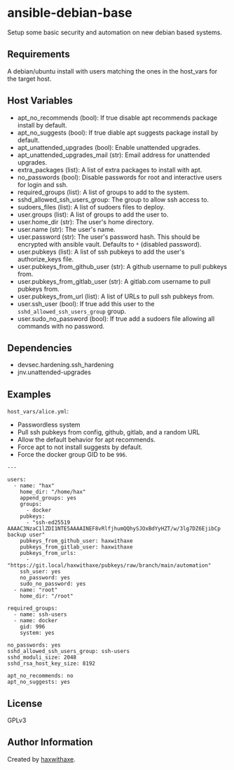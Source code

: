 ansible-debian-base
===================

Setup some basic security and automation on new debian based systems.


Requirements
------------

A debian/ubuntu install with users matching the ones in the host_vars for the target host.


Host Variables
--------------

- apt_no_recommends (bool): If true disable apt recommends package install by default.
- apt_no_suggests (bool): If true diable apt suggests package install by default.
- apt_unattended_upgrades (bool): Enable unattended upgrades.
- apt_unattended_upgrades_mail (str): Email address for unattended upgrades.
- extra_packages (list): A list of extra packages to install with apt.
- no_passwords (bool): Disable passwords for root and interactive users for login and ssh.
- required_groups (list): A list of groups to add to the system.
- sshd_allowed_ssh_users_group: The group to allow ssh access to.
- sudoers_files (list): A list of sudoers files to deploy.
- user.groups (list): A list of groups to add the user to.
- user.home_dir (str): The user's home directory. 
- user.name (str): The user's name.
- user.password (str): The user's password hash. This should be encrypted with ansible vault. Defaults to `*` (disabled password).
- user.pubkeys (list): A list of ssh pubkeys to add the user's authorize_keys file.
- user.pubkeys_from_github_user (str): A github username to pull pubkeys from.
- user.pubkeys_from_gitlab_user (str): A gitlab.com username to pull pubkeys from.
- user.pubkeys_from_url (list): A list of URLs to pull ssh pubkeys from.
- user.ssh_user (bool): If true add this user to the `sshd_allowed_ssh_users_group` group.
- user.sudo_no_password (bool): If true add a sudoers file allowing all commands with no password.


Dependencies
------------

- devsec.hardening.ssh_hardening
- jnv.unattended-upgrades


Examples
--------

`host_vars/alice.yml`:
- Passwordless system
- Pull ssh pubkeys from config, github, gitlab, and a random URL
- Allow the default behavior for apt recommends.
- Force apt to not install suggests by default.
- Force the docker group GID to be ``996``.

```
---

users:
  - name: "hax"
    home_dir: "/home/hax"
    append_groups: yes
	groups:
	  - docker
    pubkeys:
      - "ssh-ed25519 AAAAC3NzaC1lZDI1NTE5AAAAINEF8vRlfjhumQQhySJOxBdYyHZT/w/3lg7DZ6EjibCp backup user"
    pubkeys_from_github_user: haxwithaxe
    pubkeys_from_gitlab_user: haxwithaxe
    pubkeys_from_urls:
      - "https://git.local/haxwithaxe/pubkeys/raw/branch/main/automation"
    ssh_user: yes
    no_password: yes
    sudo_no_password: yes
  - name: "root"
    home_dir: "/root"

required_groups:
  - name: ssh-users
  - name: docker
    gid: 996
    system: yes

no_passwords: yes
sshd_allowed_ssh_users_group: ssh-users
sshd_moduli_size: 2048
sshd_rsa_host_key_size: 8192

apt_no_recommends: no
apt_no_suggests: yes

```


License
-------

GPLv3


Author Information
------------------

Created by [haxwithaxe](https://github.com/haxwithaxe).
